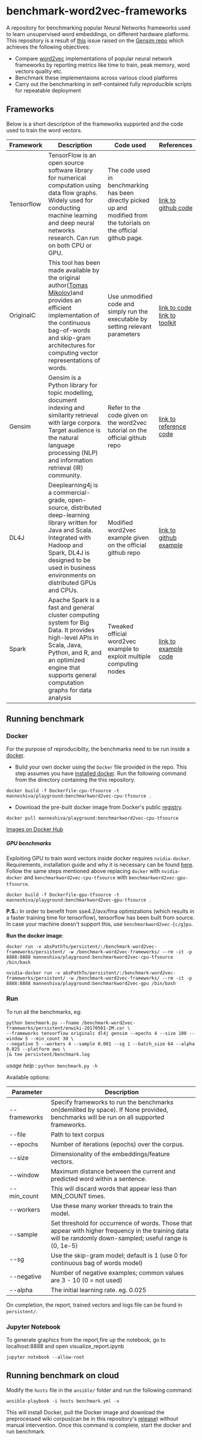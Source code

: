 # benchmark-word2vec-frameworks
A repository for benchmarking popular Neural Networks frameworks used to learn unsupervised word embeddings, on different hardware platforms.
This repository is a result of [this](https://github.com/RaRe-Technologies/gensim/issues/1418) issue raised on the [Gensim repo](https://github.com/RaRe-Technologies/gensim) which achieves the following objectives:
- Compare [word2vec](https://arxiv.org/pdf/1301.3781.pdf) implementations of popular neural network frameworks by reporting metrics like time to train, peak memory, word vectors quality etc.
- Benchmark these implementaions across various cloud platforms
- Carry out the benchmarking in self-contained fully reproducible scripts for repeatable deployment

## Frameworks
Below is a short description of the frameworks supported and the code used to train the word vectors.

Framework | Description | Code used | References
--- | --- | --- | ---
Tensorflow | TensorFlow is an open source software library for numerical computation using data flow graphs. Widely used for conducting  machine learning and deep neural networks research. Can run on both CPU or GPU. | The code used in benchmarking has been directly picked up and modified from the tutorials on the official github page. | [link to github code](https://github.com/tensorflow/models/tree/master/tutorials/embedding)
OriginalC | This tool has been made available by the original author([Tomas Mikolov](https://arxiv.org/find/cs/1/au:+Mikolov_T/0/1/0/all/0/1))and provides an efficient implementation of the continuous bag-of-words and skip-gram architectures for computing vector representations of words. | Use unmodified code and simply run the executable by setting relevant parameters | [link to code](https://github.com/tmikolov/word2vec) [link to toolkit](https://code.google.com/archive/p/word2vec/)
Gensim | Gensim is a Python library for topic modelling, document indexing and similarity retrieval with large corpora. Target audience is the natural language processing (NLP) and information retrieval (IR) community. | Refer to the code given on the word2vec tutorial on the official github repo | [link to reference code](https://github.com/RaRe-Technologies/gensim/blob/develop/docs/notebooks/word2vec.ipynb)
DL4J | Deeplearning4j is a commercial-grade, open-source, distributed deep-learning library written for Java and Scala. Integrated with Hadoop and Spark, DL4J is designed to be used in business environments on distributed GPUs and CPUs. | Modified word2vec example given on the official github repo | [link to github example](https://github.com/deeplearning4j/dl4j-examples/tree/master/dl4j-examples/src/main/java/org/deeplearning4j/examples/nlp/word2vec)
Spark|Apache Spark is a fast and general cluster computing system for Big Data. It provides high-level APIs in Scala, Java, Python, and R, and an optimized engine that supports general computation graphs for data analysis|Tweaked official word2vec example to exploit multiple computing nodes | [link to example code](https://github.com/apache/spark/blob/master/examples/src/main/python/mllib/word2vec.py)
 
 ## Running benchmark
 
 ### Docker
 For the purpose of reproducibilty, the benchmarks need to be run inside a [docker](https://docs.docker.com/).
 - Build your own docker using the `Docker` file provided in the repo. This step assumes you have [installed docker](https://docs.docker.com/engine/installation/linux/ubuntu/#install-using-the-repository). Run the following command from the directory containing the this repository.
 
 `docker build -f Dockerfile-cpu-tfsource -t manneshiva/playground:benchmarkword2vec-cpu-tfsource .`
 
 - Download the pre-built docker image from Docker's public [registry](https://cloud.docker.com/).
 
 `docker pull manneshiva/playground:benchmarkword2vec-cpu-tfsource`
 
 [Images on Docker Hub](https://hub.docker.com/r/manneshiva/playground/tags/)

 ##### GPU benchmarks
 Exploiting GPU to train word vectors inside docker requires `nvidia-docker`. Requirements, installation guide and why it is necessary can be found [here](https://github.com/NVIDIA/nvidia-docker). Follow the same steps mentioned above replacing `docker` with `nvidia-docker` and `benchmarkword2vec-cpu-tfsource` with `benchmarkword2vec-gpu-tfsource`.
 
 ```docker build -f Dockerfile-gpu-tfsource -t manneshiva/playground:benchmarkword2vec-gpu-tfsource .```

**P.S.:** In order to benefit from sse4.2/avx/fma optimizations (which results in a faster training time for tensorflow), tensorflow has been built from source. In case your machine doesn't support this, use `benchmarkword2vec-{c/g}pu`.

 
**Run the docker image**:

`docker run -v absPathTo/persistent/:/benchmark-word2vec-frameworks/persistent/ -w /benchmark-word2vec-frameworks/ --rm -it -p 8888:8888 manneshiva/playground:benchmarkword2vec-cpu-tfsource /bin/bash`
 
 
 
 `nvidia-docker run -v absPathTo/persistent/:/benchmark-word2vec-frameworks/persistent/ -w /benchmark-word2vec-frameworks/ --rm -it -p 8888:8888 manneshiva/playground:benchmarkword2vec-gpu /bin/bash`

 ### Run
 To run all the benchmarks, eg:
 
 ```
 python benchmark.py --fname /benchmark-word2vec-frameworks/persistent/enwiki-20170501-2M.cor \
--frameworks tensorflow originalc dl4j gensim --epochs 4 --size 100 --window 5 --min_count 30 \
--negative 5 --workers 4 --sample 0.001 --sg 1 --batch_size 64 --alpha 0.025 --platform aws \
|& tee persistent/benchmark.log
 ```
 
 *usage help* : `python benchmark.py -h`
 
 Available options:
 
Parameter | Description
-------- | ---
 --frameworks | Specify frameworks to run the benchmarks on(demilited by space). If None provided, benchmarks will be run on all supported frameworks.
 --file | Path to text corpus
 --epochs | Number of iterations (epochs) over the corpus.
 --size | Dimensionality of the embeddings/feature vectors.
 --window | Maximum distance between the current and predicted word within a sentence.
 --min_count |  This will discard words that appear less than MIN_COUNT times.
 --workers |  Use these many worker threads to train the model.
 --sample | Set threshold for occurrence of words. Those that appear with higher frequency in the training data will be randomly down-sampled; useful range is (0, 1e-5)
--sg | Use the skip-gram model; default is 1 (use 0 for continuous bag of words model)
--negative | Number of negative examples; common values are 3 - 10 (0 = not used)
--alpha | The initial learning rate. eg. 0.025

On completion, the report, trained vectors and logs file can be found in `persistent/`.



### Jupyter Notebook
To generate graphics from the report,fire up the notebook, go to localhost:8888 and open visualize_report.ipynb

```jupyter notebook --allow-root ```

  ## Running benchmark on cloud
 Modify the `hosts` file in the `ansible/` folder and run the following command:
 
 `ansible-playbook -i hosts benchmark.yml -v`

This will install Docker, pull the Docker image and download the preprocessed wiki corpus(can be in this repository's [release](https://github.com/manneshiva/benchmark-word2vec-frameworks/releases)) without manual intervention. Once this command is complete, start the docker and run benchmark.
